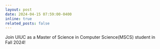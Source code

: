 ```yaml
---
layout: post
date: 2024-04-15 07:59:00-0400
inline: true
related_posts: false
---
```


Join UIUC as a Master of Science in Computer Science(MSCS) student in Fall 2024!
